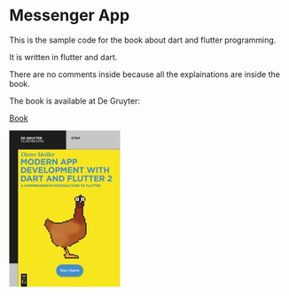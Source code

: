 # Messenger App

This is the sample code for the book about dart and flutter programming.

It is written in flutter and dart.

There are no comments inside because all the explainations are inside the book.

The book is available at De Gruyter:

[Book](https://www.degruyter.com/document/doi/10.1515/9783110721331/html)

![Book](book.jpg)